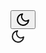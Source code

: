 <nav class="nav" data-v-6799e43e="">
<button id="themeSwitch" aria-label="Switch theme between light and dark" data-v-fc707f4e="" data-v-6799e43e="">
<svg data-v-fc707f4e="" xmlns="http://www.w3.org/2000/svg" width="24" height="24" viewBox="0 0 24 24" fill="none" stroke="currentColor" stroke-width="2" stroke-linecap="round" stroke-linejoin="round" class="moon feather feather-moon"><path data-v-fc707f4e="" d="M21 12.79A9 9 0 1 1 11.21 3 7 7 0 0 0 21 12.79z"></path>
</svg><!----></button><!----></nav>
<svg data-v-fc707f4e="" xmlns="http://www.w3.org/2000/svg" width="24" height="24" viewBox="0 0 24 24" fill="none" stroke="currentColor" stroke-width="2" stroke-linecap="round" stroke-linejoin="round" class="moon feather feather-moon"><path data-v-fc707f4e="" d="M21 12.79A9 9 0 1 1 11.21 3 7 7 0 0 0 21 12.79z"></path></svg>